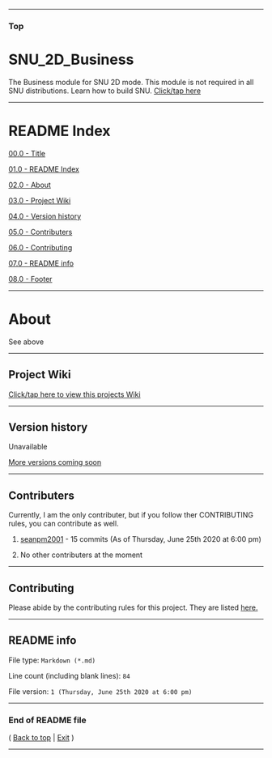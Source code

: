 
***

### Top

# SNU_2D_Business
The Business module for SNU 2D mode. This module is not required in all SNU distributions. Learn how to build SNU. [Click/tap here](https://gist.github.com/seanpm2001/745564a46186888e829fdeb9cda584de)

***

# README Index

[00.0 - Title](#SNU_2D_Business)

[01.0 - README Index](#README-Index)

[02.0 - About](#About)

[03.0 - Project Wiki](#Project-Wiki)

[04.0 - Version history](#Version-history)

[05.0 - Contributers](#Contributers)

[06.0 - Contributing](#Contributing)

[07.0 - README info](#README-info)

[08.0 - Footer](#End-of-README-file)

***

# About

See above

***

## Project Wiki

[Click/tap here to view this projects Wiki](https://github.com/seanpm2001/SNU_2D_Business/Wiki/)

***

## Version history

Unavailable

[More versions coming soon](https://www.example.com/)

***

## Contributers

Currently, I am the only contributer, but if you follow ther CONTRIBUTING rules, you can contribute as well.

1. [seanpm2001](https://github.com/seanpm2001/) - 15 commits (As of Thursday, June 25th 2020 at 6:00 pm)

2. No other contributers at the moment

***

## Contributing

Please abide by the contributing rules for this project. They are listed [here.](https://github.com/seanpm2001/SNU_2D_Business/blob/master/CONTRIBUTING.md)

***

## README info

File type: `Markdown (*.md)`

Line count (including blank lines): `84`

File version: `1 (Thursday, June 25th 2020 at 6:00 pm)`

***

### End of README file

( [Back to top](#Top) | [Exit](https://github.com) )

***
